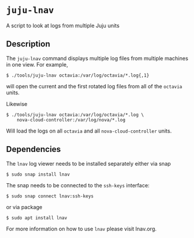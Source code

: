 # `juju-lnav`

A script to look at logs from multiple Juju units

## Description

The `juju-lnav` command displays multiple log files from multiple machines in
one view. For example,
          
```console
$ ./tools/juju-lnav octavia:/var/log/octavia/*.log{,1}
```

will open the current and the first rotated log files from all of the `octavia`
units.

Likewise

```console
$ ./tools/juju-lnav octavia:/var/log/octavia/*.log \
    nova-cloud-controller:/var/log/nova/*.log
```

Will load the logs on all `octavia` and all `nova-cloud-controller` units.

## Dependencies

The `lnav` log viewer needs to be installed separately either via snap

```console
$ sudo snap install lnav
```

The snap needs to be connected to the `ssh-keys` interface:

```console
$ sudo snap connect lnav:ssh-keys
```

or via package

```console
$ sudo apt install lnav
```

For more information on how to use `lnav` please visit lnav.org.
